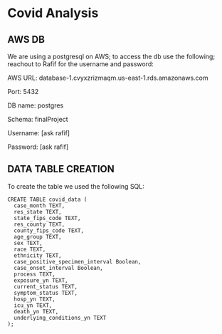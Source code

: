 # Covid Analysis

## AWS DB
We are using a postgresql on AWS; to access the db use the following; reachout to Rafif for the username and password:

AWS URL: database-1.cvyxzrizmaqm.us-east-1.rds.amazonaws.com

Port: 5432

DB name: postgres

Schema: finalProject

Username: [ask rafif]

Password: [ask rafif]

## DATA TABLE CREATION
To create the table we used the following SQL:
```
CREATE TABLE covid_data (
  case_month TEXT,
  res_state TEXT,
  state_fips_code TEXT,
  res_county TEXT,
  county_fips_code TEXT,
  age_group TEXT,
  sex TEXT,
  race TEXT,
  ethnicity TEXT,
  case_positive_specimen_interval Boolean,
  case_onset_interval Boolean,
  process TEXT,
  exposure_yn TEXT,
  current_status TEXT,
  symptom_status TEXT,
  hosp_yn TEXT,
  icu_yn TEXT,
  death_yn TEXT,
  underlying_conditions_yn TEXT
);
```


